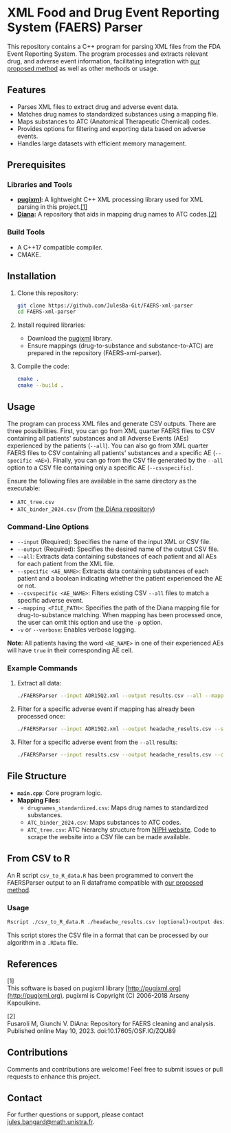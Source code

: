 # XML Food and Drug Event Reporting System (FAERS) Parser

This repository contains a C++ program for parsing XML files from the FDA Event Reporting System. The program processes and extracts relevant drug, and adverse event information, facilitating integration with [our proposed method](https://github.com/JulesBa-Git/emcAdr) as well as other methods or usage.

## Features

- Parses XML files to extract drug and adverse event data.
- Matches drug names to standardized substances using a mapping file.
- Maps substances to ATC (Anatomical Therapeutic Chemical) codes.
- Provides options for filtering and exporting data based on adverse events.
- Handles large datasets with efficient memory management.

## Prerequisites

### Libraries and Tools

- **[pugixml](https://pugixml.org/):** A lightweight C++ XML processing library used for XML parsing in this project.[[1]](#1)
- **[Diana](https://github.com/fusarolimichele/DiAna):** A repository that aids in mapping drug names to ATC codes.[[2]](#2)

### Build Tools

- A C++17 compatible compiler.
- CMAKE.

## Installation

1. Clone this repository:
   ```bash
   git clone https://github.com/JulesBa-Git/FAERS-xml-parser
   cd FAERS-xml-parser
   ```
2. Install required libraries:
   - Download the [pugixml](https://pugixml.org/) library.
   - Ensure mappings (drug-to-substance and substance-to-ATC) are prepared in the repository (FAERS-xml-parser).

3. Compile the code:
   ```bash
   cmake .
   cmake --build .
   ```

## Usage

The program can process XML files and generate CSV outputs. There are three possibilities. First, you can go from XML quarter FAERS files to CSV containing all patients' substances and all Adverse Events (AEs) experienced by the patients (`--all`). You can also go from XML quarter FAERS files to CSV containing all patients' substances and a specific AE (`--specific <AE>`). Finally, you can go from the CSV file generated by the `--all` option to a CSV file containing only a specific AE (`--csvspecific`).

Ensure the following files are available in the same directory as the executable:
- `ATC_tree.csv`
- `ATC_binder_2024.csv` (from [the DiAna repository](https://osf.io/zqu89/files/osfstorage))

### Command-Line Options

- `--input` (Required): Specifies the name of the input XML or CSV file.
- `--output` (Required): Specifies the desired name of the output CSV file.
- `--all`: Extracts data containing substances of each patient and all AEs for each patient from the XML file.
- `--specific <AE_NAME>`: Extracts data containing substances of each patient and a boolean indicating whether the patient experienced the AE or not.
- `--csvspecific <AE_NAME>`: Filters existing CSV `--all` files to match a specific adverse event.
- `--mapping <FILE_PATH>`: Specifies the path of the Diana mapping file for drug-to-substance matching. When mapping has been processed once, the user can omit this option and use the `-p` option.
- `-v` or `--verbose`: Enables verbose logging.

**Note**: All patients having the word `<AE_NAME>` in one of their experienced AEs will have `true` in their corresponding AE cell.

### Example Commands

1. Extract all data:
   ```bash
   ./FAERSParser --input ADR15Q2.xml --output results.csv --all --mapping ./path/to/drugnames_standardized.csv
   ```

2. Filter for a specific adverse event if mapping has already been processed once:
   ```bash
   ./FAERSParser --input ADR15Q2.xml --output headache_results.csv --specific "headache" -p
   ```

3. Filter for a specific adverse event from the `--all` results:
   ```bash
   ./FAERSParser --input results.csv --output headache_results.csv --csvspecific "headache" -p
   ```

## File Structure

- **`main.cpp`**: Core program logic.
- **Mapping Files**:
  - `drugnames_standardized.csv`: Maps drug names to standardized substances.
  - `ATC_binder_2024.csv`: Maps substances to ATC codes.
  - `ATC_tree.csv`: ATC hierarchy structure from [NIPH website](https://atcddd.fhi.no/atc_ddd_index/). Code to scrape the website into a CSV file can be made available.

## From CSV to R

An R script `csv_to_R_data.R` has been programmed to convert the FAERSParser output to an R dataframe compatible with [our proposed method](https://github.com/JulesBa-Git/emcAdr).

### Usage

```bash
Rscript ./csv_to_R_data.R ./headache_results.csv (optional)<output desired filename>
```

This script stores the CSV file in a format that can be processed by our algorithm in a `.RData` file.

## References

<a id="1">[1]</a>  
This software is based on pugixml library [http://pugixml.org](http://pugixml.org). pugixml is Copyright (C) 2006-2018 Arseny Kapoulkine.

<a id="2">[2]</a>  
Fusaroli M, Giunchi V. DiAna: Repository for FAERS cleaning and analysis. Published online May 10, 2023. doi:10.17605/OSF.IO/ZQU89

## Contributions

Comments and contributions are welcome! Feel free to submit issues or pull requests to enhance this project.

## Contact

For further questions or support, please contact [jules.bangard@math.unistra.fr](mailto:jules.bangard@math.unistra.fr).

